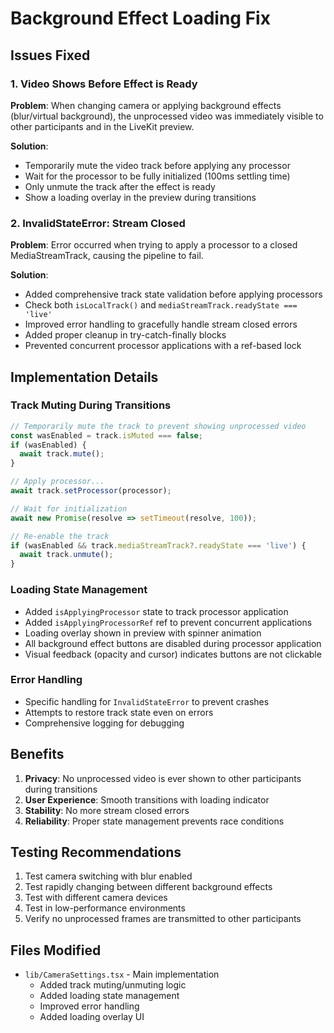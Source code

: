# Background Effect Loading Fix

## Issues Fixed

### 1. Video Shows Before Effect is Ready
**Problem**: When changing camera or applying background effects (blur/virtual background), the unprocessed video was immediately visible to other participants and in the LiveKit preview.

**Solution**: 
- Temporarily mute the video track before applying any processor
- Wait for the processor to be fully initialized (100ms settling time)
- Only unmute the track after the effect is ready
- Show a loading overlay in the preview during transitions

### 2. InvalidStateError: Stream Closed
**Problem**: Error occurred when trying to apply a processor to a closed MediaStreamTrack, causing the pipeline to fail.

**Solution**:
- Added comprehensive track state validation before applying processors
- Check both `isLocalTrack()` and `mediaStreamTrack.readyState === 'live'`
- Improved error handling to gracefully handle stream closed errors
- Added proper cleanup in try-catch-finally blocks
- Prevented concurrent processor applications with a ref-based lock

## Implementation Details

### Track Muting During Transitions
```typescript
// Temporarily mute the track to prevent showing unprocessed video
const wasEnabled = track.isMuted === false;
if (wasEnabled) {
  await track.mute();
}

// Apply processor...
await track.setProcessor(processor);

// Wait for initialization
await new Promise(resolve => setTimeout(resolve, 100));

// Re-enable the track
if (wasEnabled && track.mediaStreamTrack?.readyState === 'live') {
  await track.unmute();
}
```

### Loading State Management
- Added `isApplyingProcessor` state to track processor application
- Added `isApplyingProcessorRef` ref to prevent concurrent applications
- Loading overlay shown in preview with spinner animation
- All background effect buttons are disabled during processor application
- Visual feedback (opacity and cursor) indicates buttons are not clickable

### Error Handling
- Specific handling for `InvalidStateError` to prevent crashes
- Attempts to restore track state even on errors
- Comprehensive logging for debugging

## Benefits

1. **Privacy**: No unprocessed video is ever shown to other participants during transitions
2. **User Experience**: Smooth transitions with loading indicator
3. **Stability**: No more stream closed errors
4. **Reliability**: Proper state management prevents race conditions

## Testing Recommendations

1. Test camera switching with blur enabled
2. Test rapidly changing between different background effects
3. Test with different camera devices
4. Test in low-performance environments
5. Verify no unprocessed frames are transmitted to other participants

## Files Modified

- `lib/CameraSettings.tsx` - Main implementation
  - Added track muting/unmuting logic
  - Added loading state management
  - Improved error handling
  - Added loading overlay UI

